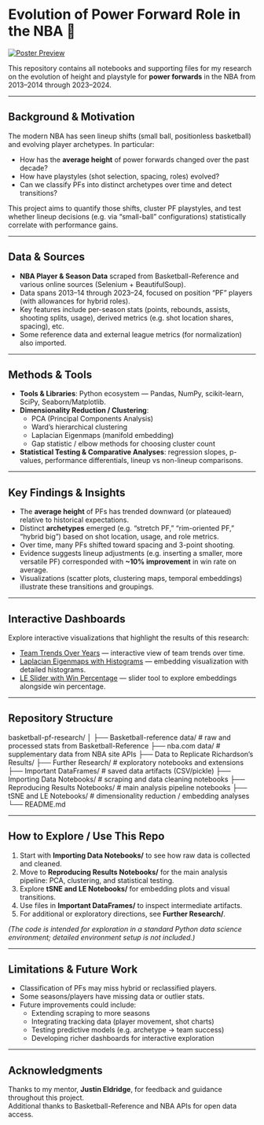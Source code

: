 # Evolution of Power Forward Role in the NBA 🏀

[![Poster Preview](https://raw.githubusercontent.com/matthew-vaught/bball_research_portfolio/main/UGS%20Poster%20Presentation%20Template.pptx%20(4).png)](https://raw.githubusercontent.com/matthew-vaught/bball_research_portfolio/main/UGS%20Poster%20Presentation%20Template.pptx%20(4).png)

This repository contains all notebooks and supporting files for my research on the evolution of height and playstyle for **power forwards** in the NBA from 2013–2014 through 2023–2024.

---

## Background & Motivation

The modern NBA has seen lineup shifts (small ball, positionless basketball) and evolving player archetypes. In particular:

- How has the **average height** of power forwards changed over the past decade?  
- How have playstyles (shot selection, spacing, roles) evolved?  
- Can we classify PFs into distinct archetypes over time and detect transitions?

This project aims to quantify those shifts, cluster PF playstyles, and test whether lineup decisions (e.g. via “small-ball” configurations) statistically correlate with performance gains.

---

## Data & Sources

- **NBA Player & Season Data** scraped from Basketball-Reference and various online sources (Selenium + BeautifulSoup).  
- Data spans 2013–14 through 2023–24, focused on position “PF” players (with allowances for hybrid roles).  
- Key features include per-season stats (points, rebounds, assists, shooting splits, usage), derived metrics (e.g. shot location shares, spacing), etc.  
- Some reference data and external league metrics (for normalization) also imported.

---

## Methods & Tools

- **Tools & Libraries**: Python ecosystem — Pandas, NumPy, scikit-learn, SciPy, Seaborn/Matplotlib.  
- **Dimensionality Reduction / Clustering**:  
  - PCA (Principal Components Analysis)  
  - Ward’s hierarchical clustering  
  - Laplacian Eigenmaps (manifold embedding)  
  - Gap statistic / elbow methods for choosing cluster count  
- **Statistical Testing & Comparative Analyses**: regression slopes, p-values, performance differentials, lineup vs non-lineup comparisons.

---

## Key Findings & Insights

- The **average height** of PFs has trended downward (or plateaued) relative to historical expectations.  
- Distinct **archetypes** emerged (e.g. “stretch PF,” “rim-oriented PF,” “hybrid big”) based on shot location, usage, and role metrics.  
- Over time, many PFs shifted toward spacing and 3-point shooting.  
- Evidence suggests lineup adjustments (e.g. inserting a smaller, more versatile PF) corresponded with **~10% improvement** in win rate on average.  
- Visualizations (scatter plots, clustering maps, temporal embeddings) illustrate these transitions and groupings.

---

## Interactive Dashboards

Explore interactive visualizations that highlight the results of this research:

- [Team Trends Over Years](https://matthew-vaught.github.io/team_trend_over_years_visualization/) — interactive view of team trends over time.  
- [Laplacian Eigenmaps with Histograms](https://matthew-vaught.github.io/le_with_histograms/) — embedding visualization with detailed histograms.  
- [LE Slider with Win Percentage](https://matthew-vaught.github.io/new_le_slider_winp/) — slider tool to explore embeddings alongside win percentage.  

---

## Repository Structure
basketball-pf-research/
│
├── Basketball-reference data/ # raw and processed stats from Basketball-Reference
├── nba.com data/ # supplementary data from NBA site APIs
├── Data to Replicate Richardson’s Results/
├── Further Research/ # exploratory notebooks and extensions
├── Important DataFrames/ # saved data artifacts (CSV/pickle)
├── Importing Data Notebooks/ # scraping and data cleaning notebooks
├── Reproducing Results Notebooks/ # main analysis pipeline notebooks
├── tSNE and LE Notebooks/ # dimensionality reduction / embedding analyses
└── README.md


---

## How to Explore / Use This Repo

1. Start with **Importing Data Notebooks/** to see how raw data is collected and cleaned.  
2. Move to **Reproducing Results Notebooks/** for the main analysis pipeline: PCA, clustering, and statistical testing.  
3. Explore **tSNE and LE Notebooks/** for embedding plots and visual transitions.  
4. Use files in **Important DataFrames/** to inspect intermediate artifacts.  
5. For additional or exploratory directions, see **Further Research/**.  

*(The code is intended for exploration in a standard Python data science environment; detailed environment setup is not included.)*

---

## Limitations & Future Work

- Classification of PFs may miss hybrid or reclassified players.  
- Some seasons/players have missing data or outlier stats.  
- Future improvements could include:  
  - Extending scraping to more seasons  
  - Integrating tracking data (player movement, shot charts)  
  - Testing predictive models (e.g. archetype → team success)  
  - Developing richer dashboards for interactive exploration  

---

## Acknowledgments

Thanks to my mentor, **Justin Eldridge**, for feedback and guidance throughout this project.  
Additional thanks to Basketball-Reference and NBA APIs for open data access.  
